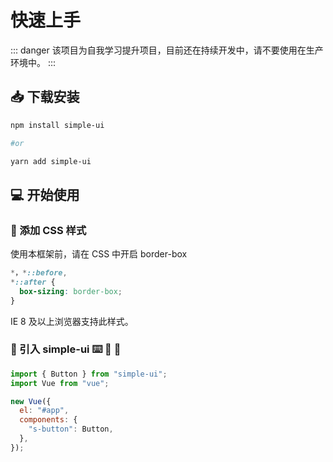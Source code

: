 # 快速上手

::: danger
该项目为自我学习提升项目，目前还在持续开发中，请不要使用在生产环境中。
:::

## :inbox_tray: 下载安装

```sh
npm install simple-ui

#or

yarn add simple-ui
```

## :computer: 开始使用

### :hammer: 添加 CSS 样式

使用本框架前，请在 CSS 中开启 border-box

```css
*，*::before,
*::after {
  box-sizing: border-box;
}
```

IE 8 及以上浏览器支持此样式。

### :hammer: 引入 simple-ui   :keyboard: :wrench: :bookmark_tabs: 

```js
import { Button } from "simple-ui";
import Vue from "vue";

new Vue({
  el: "#app",
  components: {
    "s-button": Button,
  },
});
```
